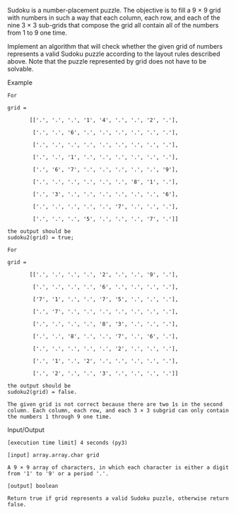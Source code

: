 Sudoku is a number-placement puzzle. The objective is to fill a 9 × 9 grid with numbers in such a way that each column, each row, and each of the nine 3 × 3 sub-grids that compose the grid all contain all of the numbers from 1 to 9 one time.

Implement an algorithm that will check whether the given grid of numbers represents a valid Sudoku puzzle according to the layout rules described above. Note that the puzzle represented by grid does not have to be solvable.

Example

    For

    grid = 
    
           [['.', '.', '.', '1', '4', '.', '.', '2', '.'],
    
            ['.', '.', '6', '.', '.', '.', '.', '.', '.'],
            
            ['.', '.', '.', '.', '.', '.', '.', '.', '.'],
            
            ['.', '.', '1', '.', '.', '.', '.', '.', '.'],
            
            ['.', '6', '7', '.', '.', '.', '.', '.', '9'],
            
            ['.', '.', '.', '.', '.', '.', '8', '1', '.'],
            
            ['.', '3', '.', '.', '.', '.', '.', '.', '6'],
            
            ['.', '.', '.', '.', '.', '7', '.', '.', '.'],
            
            ['.', '.', '.', '5', '.', '.', '.', '7', '.']]

    the output should be
    sudoku2(grid) = true;

    For

    grid = 
    
           [['.', '.', '.', '.', '2', '.', '.', '9', '.'],
           
            ['.', '.', '.', '.', '6', '.', '.', '.', '.'],
            
            ['7', '1', '.', '.', '7', '5', '.', '.', '.'],
            
            ['.', '7', '.', '.', '.', '.', '.', '.', '.'],
            
            ['.', '.', '.', '.', '8', '3', '.', '.', '.'],
            
            ['.', '.', '8', '.', '.', '7', '.', '6', '.'],
            
            ['.', '.', '.', '.', '.', '2', '.', '.', '.'],
            
            ['.', '1', '.', '2', '.', '.', '.', '.', '.'],
            
            ['.', '2', '.', '.', '3', '.', '.', '.', '.']]

    the output should be
    sudoku2(grid) = false.

    The given grid is not correct because there are two 1s in the second column. Each column, each row, and each 3 × 3 subgrid can only contain the numbers 1 through 9 one time.

Input/Output

    [execution time limit] 4 seconds (py3)

    [input] array.array.char grid

    A 9 × 9 array of characters, in which each character is either a digit from '1' to '9' or a period '.'.

    [output] boolean

    Return true if grid represents a valid Sudoku puzzle, otherwise return false.

